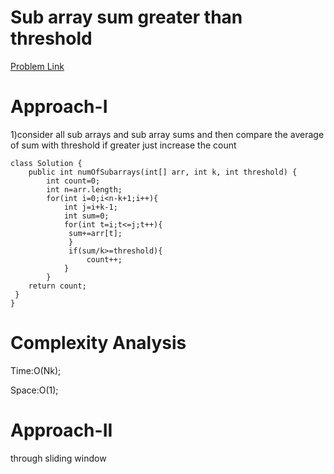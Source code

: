 # Sub array sum greater than threshold 

[Problem Link](https://leetcode.com/problems/number-of-sub-arrays-of-size-k-and-average-greater-than-or-equal-to-threshold/)


# Approach-I

1)consider all sub arrays and sub array sums and then compare the average of sum with threshold if greater just increase the count

```
class Solution {
    public int numOfSubarrays(int[] arr, int k, int threshold) {
        int count=0;
        int n=arr.length;
        for(int i=0;i<n-k+1;i++){
            int j=i+k-1;
            int sum=0;
            for(int t=i;t<=j;t++){
             sum+=arr[t];
             }
             if(sum/k>=threshold){
                 count++;
            }
        }
    return count;
 }
}

```

# Complexity Analysis

Time:O(Nk);

Space:O(1);

# Approach-II

through sliding window

```


